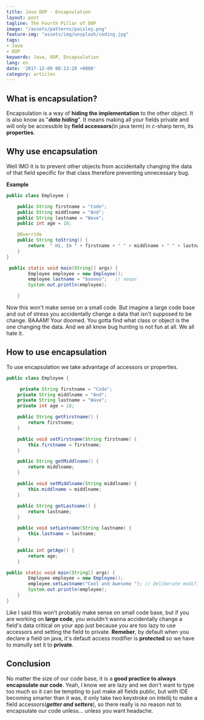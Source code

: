 ```yaml
---
title: Java OOP - Encapsulation
layout: post
tagline: The Fourth Pillar of OOP
image: "/assets/patterns/paisley.png"
feature-img: "assets/img/unsplash/coding.jpg"
tags:
- Java
- OOP
keywords: Java, OOP, Encapsulation
lang: en
date: '2017-12-09 08:13:28 +0000'
category: articles
---
```


## What is encapsulation?
Encapsulation is a way of **hiding the implementation** to the other object. It is also know as "***data hiding***".  It means making all your fields private and will only be accessible by **field accessors**(in java term) in c-sharp term, its **properties**.

## Why use encapsulation
Well IMO it is to prevent other objects from accidentally changing the data of that field specific for that class therefore preventing unnecessary bug.

**Example**

``` java
public class Employee {

    public String firstname = "Code";
    public String middlname = "And";
    public String lastname = "Wave";
    public int age = 18;

    @Override
    public String toString() {
        return  " Hi, Im " + firstname + " " + middlname + " " + lastname + " age " + age  ;
    }
}

 public static void main(String[] args) {
        Employee employee = new Employee();
        employee.lastname = "booooo";   // ooops
        System.out.println(employee);

    }
```

Now this won't make sense on a small code. But imagine a large code base and out of stress you accidentally change a data that isn't supposed to be change. BAAAM! Your doomed. You gotta find what class or object is the one changing the data.  And we all know bug hunting is not fun at all. We all hate it.


## How to use encapsulation

To use encapsulation we take advantage of accessors or properties.

``` java
public class Employee {

     private String firstname = "Code";
    private String middlname = "And";
    private String lastname = "Wave";
    private int age = 18;

    public String getFirstname() {
        return firstname;
    }

    public void setFirstname(String firstname) {
        this.firstname = firstname;
    }

    public String getMiddlname() {
        return middlname;
    }

    public void setMiddlname(String middlname) {
        this.middlname = middlname;
    }

    public String getLastname() {
        return lastname;
    }

    public void setLastname(String lastname) {
        this.lastname = lastname;
    }

    public int getAge() {
        return age;
    }

public static void main(String[] args) {
        Employee employee = new Employee();
        employee.setLastname("Cool and Awesome "); // Deliberate modification of data
        System.out.println(employee);
    }
}
```

Like I said this won't probably make sense on small  code base, but if you are working on **large code**, you wouldn't wanna accidentally change a field's data critical on your app just because you are too lazy to use accessors and setting the field to private. **Remeber**, by default when you declare a field on java, it's default access modifier is **protected** so we have to manully set it to **private**.


## Conclusion
No matter the size of our code base, it is a **good practice to always encapsulate our code**. Yeah, I know we are lazy and we don't want to type too much so it can be tempting to just make all fields public, but with IDE becoming  smarter than it was, it  only take two keystroke on Intellij to make a field accessors(***getter and setters***),  so there really is no reason not to encapsulate our code unless...  unless  you want headache.